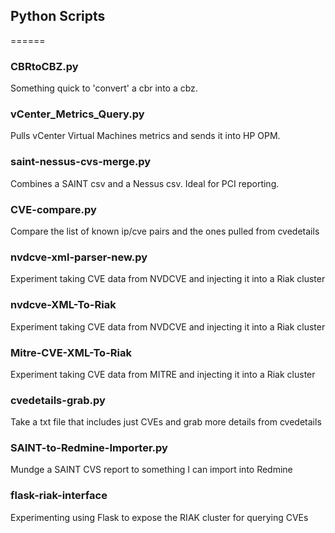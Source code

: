 ## Python Scripts
======

###  CBRtoCBZ.py
Something quick to 'convert' a cbr into a cbz.

###  vCenter_Metrics_Query.py
Pulls vCenter Virtual Machines metrics and sends it into HP OPM.

###  saint-nessus-cvs-merge.py
Combines a SAINT csv and a Nessus csv. Ideal for PCI reporting.

### CVE-compare.py
Compare the list of known ip/cve pairs and the ones pulled from cvedetails

### nvdcve-xml-parser-new.py
Experiment taking CVE data from NVDCVE and injecting it into a Riak cluster

### nvdcve-XML-To-Riak
Experiment taking CVE data from NVDCVE and injecting it into a Riak cluster

### Mitre-CVE-XML-To-Riak
Experiment taking CVE data from MITRE and injecting it into a Riak cluster

### cvedetails-grab.py
Take a txt file that includes just CVEs and grab more details from cvedetails

### SAINT-to-Redmine-Importer.py
Mundge a SAINT CVS report to something I can import into Redmine

### flask-riak-interface
Experimenting using Flask to expose the RIAK cluster for querying CVEs